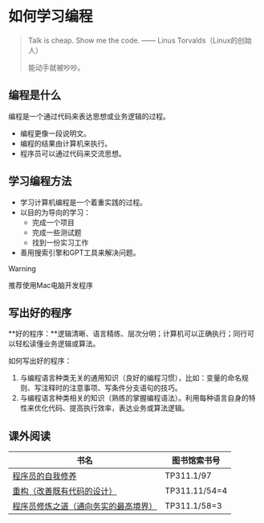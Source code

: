 # 如何学习编程

> Talk is cheap. Show me the code. —— Linus Torvalds（Linux的创始人）
>
> 能动手就被吵吵。

## 编程是什么

编程是一个通过代码来表达思想或业务逻辑的过程。

* 编程更像一段说明文。
* 编程的结果由计算机来执行。
* 程序员可以通过代码来交流思想。

## 学习编程方法

* 学习计算机编程是一个着重实践的过程。
* 以目的为导向的学习：
  * 完成一个项目
  * 完成一些测试题
  * 找到一份实习工作
* 善用搜索引擎和GPT工具来解决问题。

> [!warning]
>
> 推荐使用Mac电脑开发程序

## 写出好的程序

**好的程序：**逻辑清晰、语言精练、层次分明；计算机可以正确执行；同行可以轻松读懂业务逻辑或算法。

如何写出好的程序：

1. 与编程语言种类无关的通用知识（良好的编程习惯），比如：变量的命名规则、写注释时的注意事项、写条件分支语句的技巧。
2. 与编程语言种类相关的知识（熟练的掌握编程语法）。利用每种语言自身的特性来优化代码、提高执行效率，表达业务或算法逻辑。

## 课外阅读

| 书名                                                         | 图书馆索书号  |
| ------------------------------------------------------------ | ------------- |
| [程序员的自我修养](https://book.douban.com/subject/3652388/) | TP311.1/97    |
| [重构（改善既有代码的设计）](https://book.douban.com/subject/30468597/) | TP311.11/54=4 |
| [程序员修炼之道（通向务实的最高境界）](https://book.douban.com/subject/35006892/) | TP311.1/58=3  |
